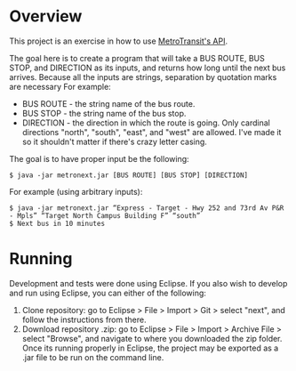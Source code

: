 # Overview
This project is an exercise in how to use [MetroTransit's API](http://svc.metrotransit.org/).

The goal here is to create a program that will take a BUS ROUTE, BUS STOP, and DIRECTION as its inputs, and
returns how long until the next bus arrives. Because all the inputs are strings, separation by quotation marks are necessary
For example:

* BUS ROUTE - the string name of the bus route.
* BUS STOP - the string name of the bus stop.
* DIRECTION - the direction in which the route is going. Only cardinal directions "north", "south", "east", and "west" are allowed.
I've made it so it shouldn't matter if there's crazy letter casing.

The goal is to have proper input be the following:
```
$ java -jar metronext.jar [BUS ROUTE] [BUS STOP] [DIRECTION]
```
For example (using arbitrary inputs):
```
$ java -jar metronext.jar “Express - Target - Hwy 252 and 73rd Av P&R - Mpls” “Target North Campus Building F” “south”
$ Next bus in 10 minutes
```
# Running
Development and tests were done using Eclipse. If you also wish to develop and run using Eclipse, you can either of the following:
1) Clone repository: go to Eclipse > File > Import > Git  > select "next", and follow the instructions from there.
2) Download repository .zip: go to Eclipse > File > Import > Archive File > select "Browse", and navigate to where you downloaded the zip folder. 
Once its running properly in Eclipse, the project may be exported as a .jar file to be run on the command line.
